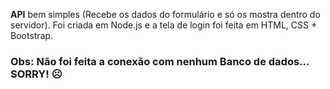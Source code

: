 <strong>API</strong> bem simples (Recebe os dados do formulário e só os mostra dentro do servidor). Foi criada em Node.js e a tela de login foi feita em HTML, CSS + Bootstrap.
### Obs: Não foi feita a conexão com nenhum Banco de dados... SORRY! ☹

